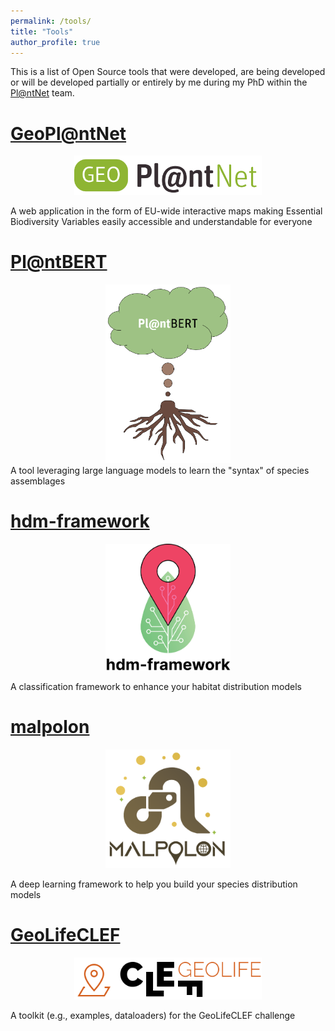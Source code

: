 ```yaml
---
permalink: /tools/
title: "Tools"
author_profile: true
---
```


This is a list of Open Source tools that were developed, are being developed or will be developed partially or entirely by me during my PhD within the [Pl@ntNet](https://plantnet.org/) team.

[GeoPl@ntNet](https://geo.plantnet.org/)
======
<div style="text-align: center;">
    <a href="https://geo.plantnet.org/">
        <img src="../images/geoplantnet-logo.png" alt="geoplantnet" width="300"/>
    </a>
</div>

A web application in the form of EU-wide interactive maps making Essential Biodiversity Variables easily accessible and understandable for everyone

[Pl@ntBERT](https://github.com/cesar-leblanc/plantbert)
======
<div style="text-align: center;">
    <a href="https://github.com/cesar-leblanc/plantbert">
        <img src="../images/plantbert-logo.png" alt="plantbert" width="200"/>
    </a>
</div>
A tool leveraging large language models to learn the "syntax" of species assemblages

[hdm-framework](https://github.com/cesar-leblanc/hdm-framework)
======
<div style="text-align: center;">
    <a href="https://github.com/cesar-leblanc/hdm-framework">
        <img src="../images/hdm-framework-logo.png" alt="hdm-framework" width="200"/>
    </a>
</div>

A classification framework to enhance your habitat distribution models

[malpolon](https://github.com/plantnet/malpolon)
======
<div style="text-align: center;">
    <a href="https://github.com/plantnet/malpolon">
        <img src="../images/malpolon-logo.png" alt="malpolon" width="200"/>
    </a>
</div>

A deep learning framework to help you build your species distribution models

[GeoLifeCLEF](https://github.com/plantnet/GeoLifeCLEF)
======
<div style="text-align: center;">
    <a href="https://github.com/plantnet/GeoLifeCLEF">
        <img src="../images/geolifeclef-logo.png" alt="geolifeclef" width="300"/>
    </a>
</div>

A toolkit (e.g., examples, dataloaders) for the GeoLifeCLEF challenge